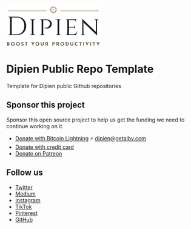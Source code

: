 [![Dipien](https://raw.githubusercontent.com/dipien/dipien-component-builder/master/.github/dipien_logo.png)](http://www.dipien.com)

# Dipien Public Repo Template
Template for Dipien public Github repositories

## Sponsor this project

Sponsor this open source project to help us get the funding we need to continue working on it.

* [Donate with Bitcoin Lightning](https://getalby.com/p/dipien) ⚡️ [dipien@getalby.com](https://getalby.com/p/dipien)
* [Donate with credit card](http://kofi.dipien.com/)
* [Donate on Patreon](http://patreon.dipien.com/)

## Follow us

* [Twitter](http://twitter.dipien.com)
* [Medium](http://medium.dipien.com)
* [Instagram](http://instagram.dipien.com)
* [TikTok](https://tiktok.dipien.com)
* [Pinterest](http://pinterest.dipien.com)
* [GitHub](http://github.dipien.com)

